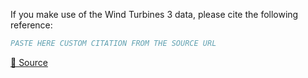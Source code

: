 If you make use of the Wind Turbines 3 data, please cite the following reference:

``` bibtex
PASTE HERE CUSTOM CITATION FROM THE SOURCE URL
```

[🔗 Source](https://doi.org/10.6084/m9.figshare.12744977.v1)